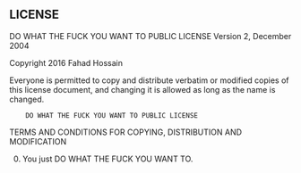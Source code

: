 ## LICENSE
DO WHAT THE FUCK YOU WANT TO PUBLIC LICENSE
                Version 2, December 2004

Copyright 2016 Fahad Hossain

Everyone is permitted to copy and distribute verbatim or modified
copies of this license document, and changing it is allowed as long
as the name is changed.

        DO WHAT THE FUCK YOU WANT TO PUBLIC LICENSE
TERMS AND CONDITIONS FOR COPYING, DISTRIBUTION AND MODIFICATION

 0. You just DO WHAT THE FUCK YOU WANT TO.

